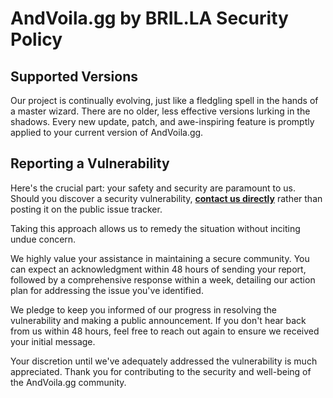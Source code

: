 # AndVoila.gg by BRIL.LA Security Policy

## Supported Versions

Our project is continually evolving, just like a fledgling spell in the hands of a master wizard. There are no older, less effective versions lurking in the shadows. Every new update, patch, and awe-inspiring feature is promptly applied to your current version of AndVoila.gg.

## Reporting a Vulnerability

Here's the crucial part: your safety and security are paramount to us. Should you discover a security vulnerability, **[contact us directly](mailto:hi@bril.la)** rather than posting it on the public issue tracker.

Taking this approach allows us to remedy the situation without inciting undue concern.

We highly value your assistance in maintaining a secure community. You can expect an acknowledgment within 48 hours of sending your report, followed by a comprehensive response within a week, detailing our action plan for addressing the issue you've identified.

We pledge to keep you informed of our progress in resolving the vulnerability and making a public announcement. If you don't hear back from us within 48 hours, feel free to reach out again to ensure we received your initial message.

Your discretion until we've adequately addressed the vulnerability is much appreciated. Thank you for contributing to the security and well-being of the AndVoila.gg community.
